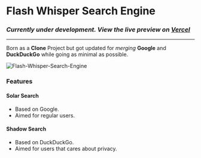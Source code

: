 # Flash Whisper Search Engine

### *Currently under development. View the live preview on [Vercel](https://flashwhisper.vercel.app/)*

---

Born as a **Clone** Project but got updated for *merging* **Google** and **DuckDuckGo** while going as minimal as possible.

![Flash-Whisper-Search-Engine](https://user-images.githubusercontent.com/59540565/174643306-6f92161a-e78c-412c-ad73-f34885a793a4.png)

### Features

#### Solar Search

 - Based on Google.  
 - Aimed for regular users.

#### Shadow Search

 - Based on DuckDuckGo. 
 - Aimed for users that cares about privacy.



